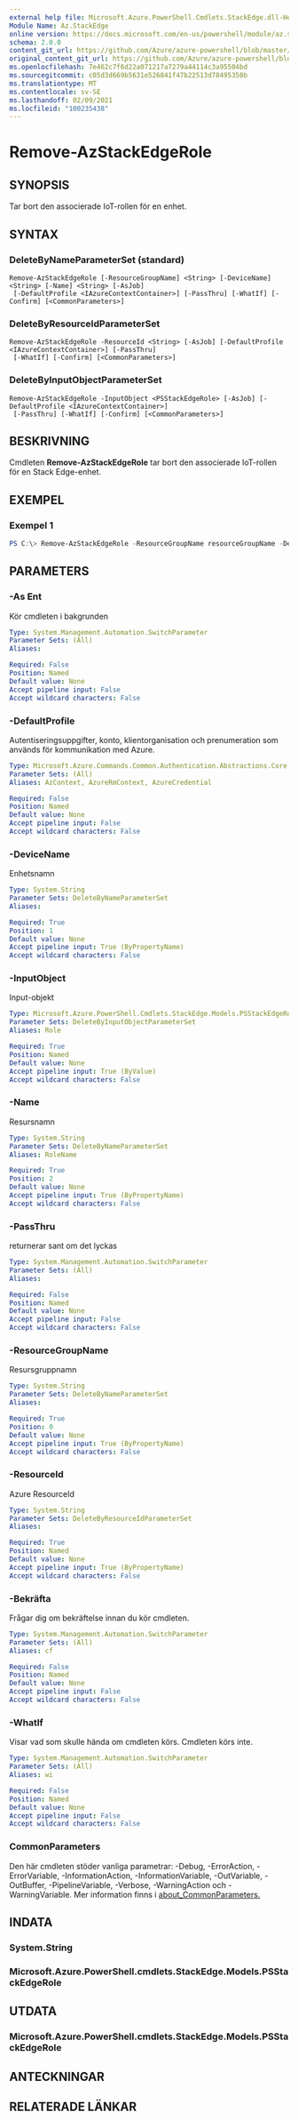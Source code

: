 ```yaml
---
external help file: Microsoft.Azure.PowerShell.Cmdlets.StackEdge.dll-Help.xml
Module Name: Az.StackEdge
online version: https://docs.microsoft.com/en-us/powershell/module/az.stackedge/remove-azstackedgerole
schema: 2.0.0
content_git_url: https://github.com/Azure/azure-powershell/blob/master/src/StackEdge/StackEdge/help/Remove-AzStackEdgeRole.md
original_content_git_url: https://github.com/Azure/azure-powershell/blob/master/src/StackEdge/StackEdge/help/Remove-AzStackEdgeRole.md
ms.openlocfilehash: 7e462c7f6d22a071217a7279a44114c3a95504bd
ms.sourcegitcommit: c05d3d669b5631e526841f47b22513d78495350b
ms.translationtype: MT
ms.contentlocale: sv-SE
ms.lasthandoff: 02/09/2021
ms.locfileid: "100235438"
---
```

# Remove-AzStackEdgeRole

## SYNOPSIS
Tar bort den associerade IoT-rollen för en enhet.

## SYNTAX

### DeleteByNameParameterSet (standard)
```
Remove-AzStackEdgeRole [-ResourceGroupName] <String> [-DeviceName] <String> [-Name] <String> [-AsJob]
 [-DefaultProfile <IAzureContextContainer>] [-PassThru] [-WhatIf] [-Confirm] [<CommonParameters>]
```

### DeleteByResourceIdParameterSet
```
Remove-AzStackEdgeRole -ResourceId <String> [-AsJob] [-DefaultProfile <IAzureContextContainer>] [-PassThru]
 [-WhatIf] [-Confirm] [<CommonParameters>]
```

### DeleteByInputObjectParameterSet
```
Remove-AzStackEdgeRole -InputObject <PSStackEdgeRole> [-AsJob] [-DefaultProfile <IAzureContextContainer>]
 [-PassThru] [-WhatIf] [-Confirm] [<CommonParameters>]
```

## BESKRIVNING
Cmdleten **Remove-AzStackEdgeRole** tar bort den associerade IoT-rollen för en Stack Edge-enhet.

## EXEMPEL

### Exempel 1
```powershell
PS C:\> Remove-AzStackEdgeRole -ResourceGroupName resourceGroupName -DeviceName deviceName -Name roleName
```

## PARAMETERS

### -As Ent
Kör cmdleten i bakgrunden

```yaml
Type: System.Management.Automation.SwitchParameter
Parameter Sets: (All)
Aliases:

Required: False
Position: Named
Default value: None
Accept pipeline input: False
Accept wildcard characters: False
```

### -DefaultProfile
Autentiseringsuppgifter, konto, klientorganisation och prenumeration som används för kommunikation med Azure.

```yaml
Type: Microsoft.Azure.Commands.Common.Authentication.Abstractions.Core.IAzureContextContainer
Parameter Sets: (All)
Aliases: AzContext, AzureRmContext, AzureCredential

Required: False
Position: Named
Default value: None
Accept pipeline input: False
Accept wildcard characters: False
```

### -DeviceName
Enhetsnamn

```yaml
Type: System.String
Parameter Sets: DeleteByNameParameterSet
Aliases:

Required: True
Position: 1
Default value: None
Accept pipeline input: True (ByPropertyName)
Accept wildcard characters: False
```

### -InputObject
Input-objekt

```yaml
Type: Microsoft.Azure.PowerShell.Cmdlets.StackEdge.Models.PSStackEdgeRole
Parameter Sets: DeleteByInputObjectParameterSet
Aliases: Role

Required: True
Position: Named
Default value: None
Accept pipeline input: True (ByValue)
Accept wildcard characters: False
```

### -Name
Resursnamn

```yaml
Type: System.String
Parameter Sets: DeleteByNameParameterSet
Aliases: RoleName

Required: True
Position: 2
Default value: None
Accept pipeline input: True (ByPropertyName)
Accept wildcard characters: False
```

### -PassThru
returnerar sant om det lyckas

```yaml
Type: System.Management.Automation.SwitchParameter
Parameter Sets: (All)
Aliases:

Required: False
Position: Named
Default value: None
Accept pipeline input: False
Accept wildcard characters: False
```

### -ResourceGroupName
Resursgruppnamn

```yaml
Type: System.String
Parameter Sets: DeleteByNameParameterSet
Aliases:

Required: True
Position: 0
Default value: None
Accept pipeline input: True (ByPropertyName)
Accept wildcard characters: False
```

### -ResourceId
Azure ResourceId

```yaml
Type: System.String
Parameter Sets: DeleteByResourceIdParameterSet
Aliases:

Required: True
Position: Named
Default value: None
Accept pipeline input: True (ByPropertyName)
Accept wildcard characters: False
```

### -Bekräfta
Frågar dig om bekräftelse innan du kör cmdleten.

```yaml
Type: System.Management.Automation.SwitchParameter
Parameter Sets: (All)
Aliases: cf

Required: False
Position: Named
Default value: None
Accept pipeline input: False
Accept wildcard characters: False
```

### -WhatIf
Visar vad som skulle hända om cmdleten körs. Cmdleten körs inte.

```yaml
Type: System.Management.Automation.SwitchParameter
Parameter Sets: (All)
Aliases: wi

Required: False
Position: Named
Default value: None
Accept pipeline input: False
Accept wildcard characters: False
```

### CommonParameters
Den här cmdleten stöder vanliga parametrar: -Debug, -ErrorAction, -ErrorVariable, -InformationAction, -InformationVariable, -OutVariable, -OutBuffer, -PipelineVariable, -Verbose, -WarningAction och -WarningVariable. Mer information finns i [about_CommonParameters.](http://go.microsoft.com/fwlink/?LinkID=113216)

## INDATA

### System.String

### Microsoft.Azure.PowerShell.cmdlets.StackEdge.Models.PSStackEdgeRole

## UTDATA

### Microsoft.Azure.PowerShell.cmdlets.StackEdge.Models.PSStackEdgeRole

## ANTECKNINGAR

## RELATERADE LÄNKAR
